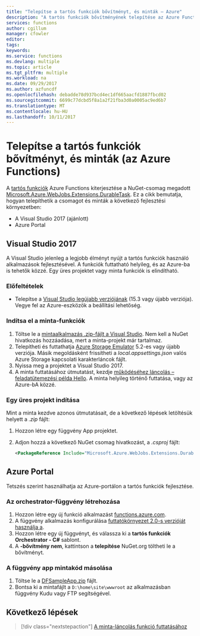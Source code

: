 ```yaml
---
title: "Telepítse a tartós funkciók bővítményt, és minták – Azure"
description: "A tartós funkciók bővítményének telepítése az Azure Functions portálon fejlesztési vagy a Visual Studio fejlesztői útmutató."
services: functions
author: cgillum
manager: cfowler
editor: 
tags: 
keywords: 
ms.service: functions
ms.devlang: multiple
ms.topic: article
ms.tgt_pltfrm: multiple
ms.workload: na
ms.date: 09/29/2017
ms.author: azfuncdf
ms.openlocfilehash: debadde78d937bcd4ec1df665aacfd1887fbcd02
ms.sourcegitcommit: 6699c77dcbd5f8a1a2f21fba3d0a0005ac9ed6b7
ms.translationtype: MT
ms.contentlocale: hu-HU
ms.lasthandoff: 10/11/2017
---
```

# <a name="install-the-durable-functions-extension-and-samples-azure-functions"></a>Telepítse a tartós funkciók bővítményt, és minták (az Azure Functions)

A [tartós funkciók](durable-functions-overview.md) Azure Functions kiterjesztése a NuGet-csomag megadott [Microsoft.Azure.WebJobs.Extensions.DurableTask](https://www.nuget.org/packages/Microsoft.Azure.WebJobs.Extensions.DurableTask). Ez a cikk bemutatja, hogyan telepíthetik a csomagot és minták a következő fejlesztési környezetben:

* A Visual Studio 2017 (ajánlott) 
* Azure Portal

## <a name="visual-studio-2017"></a>Visual Studio 2017

A Visual Studio jelenleg a legjobb élményt nyújt a tartós funkciók használó alkalmazások fejlesztésével.  A funkciók futtatható helyileg, és az Azure-ba is tehetők közzé. Egy üres projektet vagy minta funkciók is elindítható.

### <a name="prerequisites"></a>Előfeltételek

* Telepítse a [Visual Studio legújabb verziójának](https://www.visualstudio.com/downloads/) (15.3 vagy újabb verziója). Vegye fel az Azure-eszközök a beállítási lehetőség.

### <a name="start-with-sample-functions"></a>Indítsa el a minta-funkciók

1. Töltse le a [mintaalkalmazás .zip-fájlt a Visual Studio](https://azure.github.io/azure-functions-durable-extension/files/VSDFSampleApp.zip). Nem kell a NuGet hivatkozás hozzáadása, mert a minta-projekt már tartalmaz.
2. Telepítheti és futtathatja [Azure Storage Emulator](https://docs.microsoft.com/azure/storage/storage-use-emulator) 5.2-es vagy újabb verziója. Másik megoldásként frissítheti a *local.appsettings.json* valós Azure Storage kapcsolati karakterláncok fájlt.
3. Nyissa meg a projektet a Visual Studio 2017. 
4. A minta futtatásához útmutatást, kezdje [működéséhez láncolás – feladatütemezési példa Hello](durable-functions-sequence.md). A minta helyileg történő futtatása, vagy az Azure-bA közzé.

### <a name="start-with-an-empty-project"></a>Egy üres projekt indítása
 
Mint a minta kezdve azonos útmutatásait, de a következő lépések letöltésük helyett a *.zip* fájlt:

1. Hozzon létre egy függvény App projektet.
2. Adjon hozzá a következő NuGet csomag hivatkozást, a *.csproj* fájlt:

   ```xml
   <PackageReference Include="Microsoft.Azure.WebJobs.Extensions.DurableTask" Version="1.0.0-beta" />
   ```

## <a name="azure-portal"></a>Azure Portal

Tetszés szerint használhatja az Azure-portálon a tartós funkciók fejlesztése.

### <a name="create-an-orchestrator-function"></a>Az orchestrator-függvény létrehozása

1. Hozzon létre egy új funkció alkalmazást [functions.azure.com](https://functions.azure.com/signin).
2. A függvény alkalmazás konfigurálása [futtatókörnyezet 2.0-s verzióját használja a](functions-versions.md).
3. Hozzon létre egy új függvényt, és válassza ki a **tartós funkciók Orchestrator - C#** sablont.
4. A **-bővítmény nem**, kattintson a **telepítése** NuGet.org töltheti le a bővítményt.

### <a name="copy-sample-code-to-the-function-app"></a>A függvény app mintakód másolása

1. Töltse le a [DFSampleApp.zip](https://github.com/Azure/azure-functions-durable-extension/raw/master/docfx/files/DFSampleApp.zip) fájlt.
2. Bontsa ki a mintafájlt a `D:\home\site\wwwroot` az alkalmazásban függvény Kudu vagy FTP segítségével.

## <a name="next-steps"></a>Következő lépések

> [!div class="nextstepaction"]
> [A minta-láncolás funkció futtatásához](durable-functions-sequence.md)
